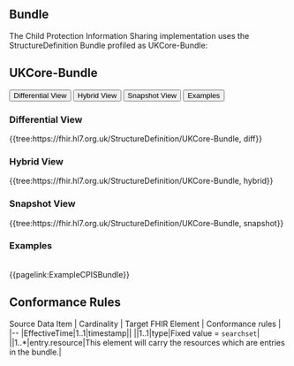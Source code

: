 ## Bundle

The Child Protection Information Sharing implementation uses the StructureDefinition Bundle profiled as UKCore-Bundle:

## UKCore-Bundle ##

<div class="tab">
  <button class="tablinks" onclick="openTab(event, 'Differential View')">Differential View</button>
  <button class="tablinks active" onclick="openTab(event, 'Hybrid View')">Hybrid View</button>
  <button class="tablinks" onclick="openTab(event, 'Snapshot View')">Snapshot View</button>
  <button class="tablinks" onclick="openTab(event, 'Examples')">Examples</button>
</div>

<div id="Differential View" class="tabcontent">
  <h3>Differential View</h3>
{{tree:https://fhir.hl7.org.uk/StructureDefinition/UKCore-Bundle, diff}}
</div>

<div id="Hybrid View" class="tabcontent" style="display:block">
  <h3>Hybrid View</h3>
{{tree:https://fhir.hl7.org.uk/StructureDefinition/UKCore-Bundle, hybrid}}
</div>

<div id="Snapshot View" class="tabcontent">
  <h3>Snapshot View</h3>
 {{tree:https://fhir.hl7.org.uk/StructureDefinition/UKCore-Bundle, snapshot}}
</div>

<div id="Examples" class="tabcontent">
  <h3>Examples</h3>

</br>
{{pagelink:ExampleCPISBundle}}

</div>



 ## Conformance Rules   
 
Source Data Item | Cardinality | Target FHIR Element | Conformance rules |
|--
|EffectiveTime|1..1|timestamp||
||1..1|type|Fixed value = <code>searchset</code>|
||1..*|entry.resource|This element will carry the resources which are entries in the bundle.|